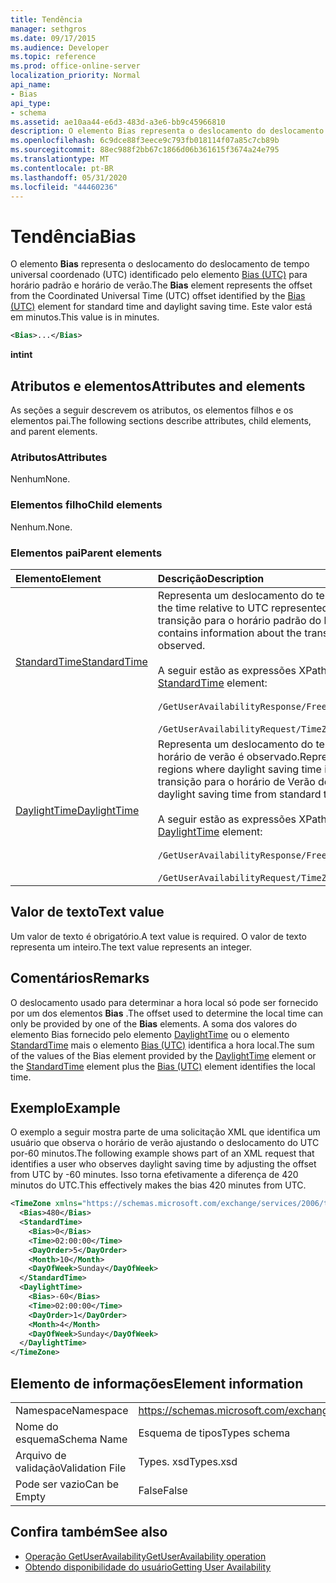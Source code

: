 ```yaml
---
title: Tendência
manager: sethgros
ms.date: 09/17/2015
ms.audience: Developer
ms.topic: reference
ms.prod: office-online-server
localization_priority: Normal
api_name:
- Bias
api_type:
- schema
ms.assetid: ae10aa44-e6d3-483d-a3e6-bb9c45966810
description: O elemento Bias representa o deslocamento do deslocamento de tempo universal coordenado (UTC) identificado pelo elemento Bias (UTC) para horário padrão e horário de verão. Este valor está em minutos.
ms.openlocfilehash: 6c9dce88f3eece9c793fb018114f07a85c7cb89b
ms.sourcegitcommit: 88ec988f2bb67c1866d06b361615f3674a24e795
ms.translationtype: MT
ms.contentlocale: pt-BR
ms.lasthandoff: 05/31/2020
ms.locfileid: "44460236"
---
```

# <a name="bias"></a><span data-ttu-id="f1ebe-104">Tendência</span><span class="sxs-lookup"><span data-stu-id="f1ebe-104">Bias</span></span>

<span data-ttu-id="f1ebe-105">O elemento **Bias** representa o deslocamento do deslocamento de tempo universal coordenado (UTC) identificado pelo elemento [Bias (UTC)](bias-utc.md) para horário padrão e horário de verão.</span><span class="sxs-lookup"><span data-stu-id="f1ebe-105">The **Bias** element represents the offset from the Coordinated Universal Time (UTC) offset identified by the [Bias (UTC)](bias-utc.md) element for standard time and daylight saving time.</span></span> <span data-ttu-id="f1ebe-106">Este valor está em minutos.</span><span class="sxs-lookup"><span data-stu-id="f1ebe-106">This value is in minutes.</span></span> 
  
```xml
<Bias>...</Bias>
```

<span data-ttu-id="f1ebe-107">**int**</span><span class="sxs-lookup"><span data-stu-id="f1ebe-107">**int**</span></span>

## <a name="attributes-and-elements"></a><span data-ttu-id="f1ebe-108">Atributos e elementos</span><span class="sxs-lookup"><span data-stu-id="f1ebe-108">Attributes and elements</span></span>

<span data-ttu-id="f1ebe-109">As seções a seguir descrevem os atributos, os elementos filhos e os elementos pai.</span><span class="sxs-lookup"><span data-stu-id="f1ebe-109">The following sections describe attributes, child elements, and parent elements.</span></span>
  
### <a name="attributes"></a><span data-ttu-id="f1ebe-110">Atributos</span><span class="sxs-lookup"><span data-stu-id="f1ebe-110">Attributes</span></span>

<span data-ttu-id="f1ebe-111">Nenhum</span><span class="sxs-lookup"><span data-stu-id="f1ebe-111">None.</span></span>
  
### <a name="child-elements"></a><span data-ttu-id="f1ebe-112">Elementos filho</span><span class="sxs-lookup"><span data-stu-id="f1ebe-112">Child elements</span></span>

<span data-ttu-id="f1ebe-113">Nenhum.</span><span class="sxs-lookup"><span data-stu-id="f1ebe-113">None.</span></span>
  
### <a name="parent-elements"></a><span data-ttu-id="f1ebe-114">Elementos pai</span><span class="sxs-lookup"><span data-stu-id="f1ebe-114">Parent elements</span></span>

|<span data-ttu-id="f1ebe-115">**Elemento**</span><span class="sxs-lookup"><span data-stu-id="f1ebe-115">**Element**</span></span>|<span data-ttu-id="f1ebe-116">**Descrição**</span><span class="sxs-lookup"><span data-stu-id="f1ebe-116">**Description**</span></span>|
|:-----|:-----|
|[<span data-ttu-id="f1ebe-117">StandardTime</span><span class="sxs-lookup"><span data-stu-id="f1ebe-117">StandardTime</span></span>](standardtime.md) <br/> | <span data-ttu-id="f1ebe-118">Representa um deslocamento do tempo relativo ao UTC representado pelo elemento [Bias (UTC)](bias-utc.md) .</span><span class="sxs-lookup"><span data-stu-id="f1ebe-118">Represents an offset from the time relative to UTC represented by the [Bias (UTC)](bias-utc.md) element.</span></span> <span data-ttu-id="f1ebe-119">Esse elemento também contém informações sobre a transição para o horário padrão do horário de verão nas regiões nas quais o horário de verão é observado.</span><span class="sxs-lookup"><span data-stu-id="f1ebe-119">This element also contains information about the transition to standard time from daylight saving time in regions where daylight saving time is observed.</span></span><br/><br/><span data-ttu-id="f1ebe-120">A seguir estão as expressões XPath para o elemento [StandardTime](standardtime.md) :</span><span class="sxs-lookup"><span data-stu-id="f1ebe-120">The following are the XPath expressions to the [StandardTime](standardtime.md) element:</span></span><br/><br/>   `/GetUserAvailabilityResponse/FreeBusyResponseArray/FreeBusyResponse/FreeBusyView/WorkingHours/TimeZone/StandardTime` <br/><br/> `/GetUserAvailabilityRequest/TimeZone/StandardTime` <br/> |
|[<span data-ttu-id="f1ebe-121">DaylightTime</span><span class="sxs-lookup"><span data-stu-id="f1ebe-121">DaylightTime</span></span>](daylighttime.md) <br/> | <span data-ttu-id="f1ebe-122">Representa um deslocamento do tempo relativo ao UTC representado pelo elemento [Bias (UTC)](bias-utc.md) nas regiões em que o horário de verão é observado.</span><span class="sxs-lookup"><span data-stu-id="f1ebe-122">Represents an offset from the time relative to UTC represented by the [Bias (UTC)](bias-utc.md) element in regions where daylight saving time is observed.</span></span> <span data-ttu-id="f1ebe-123">Esse elemento também contém informações sobre quando ocorre a transição para o horário de Verão do horário padrão.</span><span class="sxs-lookup"><span data-stu-id="f1ebe-123">This element also contains information about when the transition to daylight saving time from standard time occurs.</span></span>  <br/><br/><span data-ttu-id="f1ebe-124">A seguir estão as expressões XPath para o elemento [DaylightTime](daylighttime.md) :</span><span class="sxs-lookup"><span data-stu-id="f1ebe-124">The following are the XPath expressions to the [DaylightTime](daylighttime.md) element:</span></span><br/><br/> `/GetUserAvailabilityResponse/FreeBusyResponseArray/FreeBusyResponse/FreeBusyView/WorkingHours/TimeZone/DaylightTime` <br/><br/> `/GetUserAvailabilityRequest/TimeZone/DaylightTime` <br/> |
   
## <a name="text-value"></a><span data-ttu-id="f1ebe-125">Valor de texto</span><span class="sxs-lookup"><span data-stu-id="f1ebe-125">Text value</span></span>

<span data-ttu-id="f1ebe-126">Um valor de texto é obrigatório.</span><span class="sxs-lookup"><span data-stu-id="f1ebe-126">A text value is required.</span></span> <span data-ttu-id="f1ebe-127">O valor de texto representa um inteiro.</span><span class="sxs-lookup"><span data-stu-id="f1ebe-127">The text value represents an integer.</span></span>
  
## <a name="remarks"></a><span data-ttu-id="f1ebe-128">Comentários</span><span class="sxs-lookup"><span data-stu-id="f1ebe-128">Remarks</span></span>

<span data-ttu-id="f1ebe-129">O deslocamento usado para determinar a hora local só pode ser fornecido por um dos elementos **Bias** .</span><span class="sxs-lookup"><span data-stu-id="f1ebe-129">The offset used to determine the local time can only be provided by one of the **Bias** elements.</span></span> <span data-ttu-id="f1ebe-130">A soma dos valores do elemento Bias fornecido pelo elemento [DaylightTime](daylighttime.md) ou o elemento [StandardTime](standardtime.md) mais o elemento [Bias (UTC)](bias-utc.md) identifica a hora local.</span><span class="sxs-lookup"><span data-stu-id="f1ebe-130">The sum of the values of the Bias element provided by the [DaylightTime](daylighttime.md) element or the [StandardTime](standardtime.md) element plus the [Bias (UTC)](bias-utc.md) element identifies the local time.</span></span> 
  
## <a name="example"></a><span data-ttu-id="f1ebe-131">Exemplo</span><span class="sxs-lookup"><span data-stu-id="f1ebe-131">Example</span></span>

<span data-ttu-id="f1ebe-132">O exemplo a seguir mostra parte de uma solicitação XML que identifica um usuário que observa o horário de verão ajustando o deslocamento do UTC por-60 minutos.</span><span class="sxs-lookup"><span data-stu-id="f1ebe-132">The following example shows part of an XML request that identifies a user who observes daylight saving time by adjusting the offset from UTC by -60 minutes.</span></span> <span data-ttu-id="f1ebe-133">Isso torna efetivamente a diferença de 420 minutos do UTC.</span><span class="sxs-lookup"><span data-stu-id="f1ebe-133">This effectively makes the bias 420 minutes from UTC.</span></span>
  
```xml
<TimeZone xmlns="https://schemas.microsoft.com/exchange/services/2006/types">
  <Bias>480</Bias>
  <StandardTime>
    <Bias>0</Bias>
    <Time>02:00:00</Time>
    <DayOrder>5</DayOrder>
    <Month>10</Month>
    <DayOfWeek>Sunday</DayOfWeek>
  </StandardTime>
  <DaylightTime>
    <Bias>-60</Bias>
    <Time>02:00:00</Time>
    <DayOrder>1</DayOrder>
    <Month>4</Month>
    <DayOfWeek>Sunday</DayOfWeek>
  </DaylightTime>
</TimeZone>
```

## <a name="element-information"></a><span data-ttu-id="f1ebe-134">Elemento de informações</span><span class="sxs-lookup"><span data-stu-id="f1ebe-134">Element information</span></span>

|||
|:-----|:-----|
|<span data-ttu-id="f1ebe-135">Namespace</span><span class="sxs-lookup"><span data-stu-id="f1ebe-135">Namespace</span></span>  <br/> |https://schemas.microsoft.com/exchange/services/2006/types  <br/> |
|<span data-ttu-id="f1ebe-136">Nome do esquema</span><span class="sxs-lookup"><span data-stu-id="f1ebe-136">Schema Name</span></span>  <br/> |<span data-ttu-id="f1ebe-137">Esquema de tipos</span><span class="sxs-lookup"><span data-stu-id="f1ebe-137">Types schema</span></span>  <br/> |
|<span data-ttu-id="f1ebe-138">Arquivo de validação</span><span class="sxs-lookup"><span data-stu-id="f1ebe-138">Validation File</span></span>  <br/> |<span data-ttu-id="f1ebe-139">Types. xsd</span><span class="sxs-lookup"><span data-stu-id="f1ebe-139">Types.xsd</span></span>  <br/> |
|<span data-ttu-id="f1ebe-140">Pode ser vazio</span><span class="sxs-lookup"><span data-stu-id="f1ebe-140">Can be Empty</span></span>  <br/> |<span data-ttu-id="f1ebe-141">False</span><span class="sxs-lookup"><span data-stu-id="f1ebe-141">False</span></span>  <br/> |
   
## <a name="see-also"></a><span data-ttu-id="f1ebe-142">Confira também</span><span class="sxs-lookup"><span data-stu-id="f1ebe-142">See also</span></span>

- [<span data-ttu-id="f1ebe-143">Operação GetUserAvailability</span><span class="sxs-lookup"><span data-stu-id="f1ebe-143">GetUserAvailability operation</span></span>](getuseravailability-operation.md)
- [<span data-ttu-id="f1ebe-144">Obtendo disponibilidade do usuário</span><span class="sxs-lookup"><span data-stu-id="f1ebe-144">Getting User Availability</span></span>](https://msdn.microsoft.com/library/d4133fcb-9b0f-4e6b-aadf-a389da83516a%28Office.15%29.aspx)

